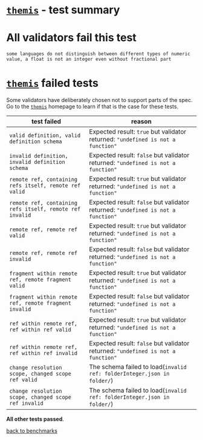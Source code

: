 # [`themis`](https://github.com/playlyfe/themis) - test summary

# All validators fail this test

`some languages do not distinguish between different types of numeric value, a float is not an integer even without fractional part`

# [`themis`](https://github.com/playlyfe/themis) failed tests

Some validators have deliberately chosen not to support parts of the spec. Go to the [`themis`](https://github.com/playlyfe/themis) homepage to learn if
that is the case for these tests.

|test failed|reason
|-----------|------
|`valid definition, valid definition schema`|Expected result: `true` but validator returned: `"undefined is not a function"`
|`invalid definition, invalid definition schema`|Expected result: `false` but validator returned: `"undefined is not a function"`
|`remote ref, containing refs itself, remote ref valid`|Expected result: `true` but validator returned: `"undefined is not a function"`
|`remote ref, containing refs itself, remote ref invalid`|Expected result: `false` but validator returned: `"undefined is not a function"`
|`remote ref, remote ref valid`|Expected result: `true` but validator returned: `"undefined is not a function"`
|`remote ref, remote ref invalid`|Expected result: `false` but validator returned: `"undefined is not a function"`
|`fragment within remote ref, remote fragment valid`|Expected result: `true` but validator returned: `"undefined is not a function"`
|`fragment within remote ref, remote fragment invalid`|Expected result: `false` but validator returned: `"undefined is not a function"`
|`ref within remote ref, ref within ref valid`|Expected result: `true` but validator returned: `"undefined is not a function"`
|`ref within remote ref, ref within ref invalid`|Expected result: `false` but validator returned: `"undefined is not a function"`
|`change resolution scope, changed scope ref valid`|The schema failed to load(`invalid ref: folderInteger.json in folder/`)
|`change resolution scope, changed scope ref invalid`|The schema failed to load(`invalid ref: folderInteger.json in folder/`)

**All other tests passed**.

[back to benchmarks](https://github.com/Muscula/json-schema-benchmark)
